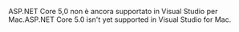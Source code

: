 <span data-ttu-id="e3055-101">ASP.NET Core 5,0 non è ancora supportato in Visual Studio per Mac.</span><span class="sxs-lookup"><span data-stu-id="e3055-101">ASP.NET Core 5.0 isn't yet supported in Visual Studio for Mac.</span></span>
